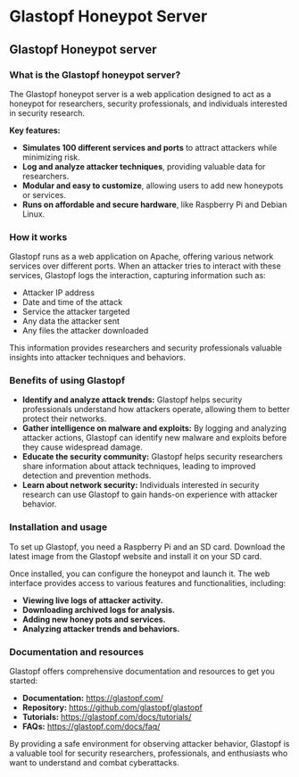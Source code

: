 # Glastopf Honeypot Server
## Glastopf Honeypot server 

### What is the Glastopf honeypot server?

The Glastopf honeypot server is a web application designed to act as a honeypot for researchers, security professionals, and individuals interested in security research. 

**Key features:**

* **Simulates 100 different services and ports** to attract attackers while minimizing risk. 
* **Log and analyze attacker techniques**, providing valuable data for researchers. 
* **Modular and easy to customize**, allowing users to add new honeypots or services.
* **Runs on affordable and secure hardware**, like Raspberry Pi and Debian Linux.

### How it works

Glastopf runs as a web application on Apache, offering various network services over different ports. When an attacker tries to interact with these services, Glastopf logs the interaction, capturing information such as:

* Attacker IP address
* Date and time of the attack
* Service the attacker targeted
* Any data the attacker sent
* Any files the attacker downloaded

This information provides researchers and security professionals valuable insights into attacker techniques and behaviors. 

### Benefits of using Glastopf

* **Identify and analyze attack trends:** Glastopf helps security professionals understand how attackers operate, allowing them to better protect their networks.
* **Gather intelligence on malware and exploits:** By logging and analyzing attacker actions, Glastopf can identify new malware and exploits before they cause widespread damage.
* **Educate the security community:** Glastopf helps security researchers share information about attack techniques, leading to improved detection and prevention methods.
* **Learn about network security:** Individuals interested in security research can use Glastopf to gain hands-on experience with attacker behavior.

### Installation and usage

To set up Glastopf, you need a Raspberry Pi and an SD card. Download the latest image from the Glastopf website and install it on your SD card. 

Once installed, you can configure the honeypot and launch it. The web interface provides access to various features and functionalities, including:

* **Viewing live logs of attacker activity.**
* **Downloading archived logs for analysis.**
* **Adding new honey pots and services.**
* **Analyzing attacker trends and behaviors.**


### Documentation and resources

Glastopf offers comprehensive documentation and resources to get you started:

* **Documentation:** https://glastopf.com/
* **Repository:** https://github.com/glastopf/glastopf
* **Tutorials:** https://glastopf.com/docs/tutorials/
* **FAQs:** https://glastopf.com/docs/faq/


By providing a safe environment for observing attacker behavior, Glastopf is a valuable tool for security researchers, professionals, and enthusiasts who want to understand and combat cyberattacks.
